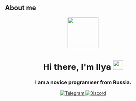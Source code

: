 ## About me
<div id="header" align="center">
  <img src="https://media.giphy.com/media/M9gbBd9nbDrOTu1Mqx/giphy.gif" width="100"/>
</div>
<h1 align="center">Hi there, I'm Ilya</a> 
<img src="https://github.com/blackcater/blackcater/raw/main/images/Hi.gif" height="32"/>
<h3 align="center">I am a novice programmer from Russia.</h3>
<div id="badges" align = center>
  <a href = https://www.telegram.com/>
   <img src="https://img.shields.io/badge/Telegram-blue?style=for-the-badge&logo=telegram&logoColor=white" alt="Telegram"/>
  </a>
    <a href = https://discord.com/>
   <img src="https://img.shields.io/badge/Discord-purple?style=for-the-badge&logo=discord&logoColor=white" alt="Discord"/>
  </a>
</div>
<img src="https://komarev.com/ghpvc/?username=deashii&style=flat-square&color=blue" alt=""/>
